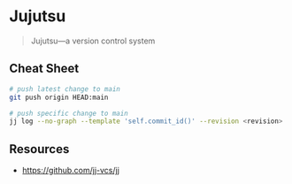 # Jujutsu

> Jujutsu—a version control system

## Cheat Sheet

```sh
# push latest change to main
git push origin HEAD:main

# push specific change to main
jj log --no-graph --template 'self.commit_id()' --revision <revision>
```

## Resources

- https://github.com/jj-vcs/jj
